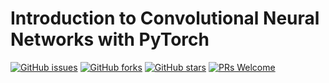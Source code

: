 # Introduction to Convolutional Neural Networks with PyTorch
[![GitHub issues](https://img.shields.io/github/issues/Develop-Packt/Introduction-to-Convolutional-Neural-Networks-with-PyTorch.svg)](https://github.com/Develop-Packt/Introduction-to-Convolutional-Neural-Networks-with-PyTorch/issues)
[![GitHub forks](https://img.shields.io/github/forks/Develop-Packt/Introduction-to-Convolutional-Neural-Networks-with-PyTorch.svg)](https://github.com/Develop-Packt/Introduction-to-Convolutional-Neural-Networks-with-PyTorch/network)
[![GitHub stars](https://img.shields.io/github/stars/Develop-Packt/Introduction-to-Convolutional-Neural-Networks-with-PyTorch.svg)](https://github.com/Develop-Packt/Introduction-to-Convolutional-Neural-Networks-with-PyTorch/stargazers)
[![PRs Welcome](https://img.shields.io/badge/PRs-welcome-brightgreen.svg)](https://github.com/Develop-Packt/Introduction-to-Convolutional-Neural-Networks-with-PyTorch/pulls)
